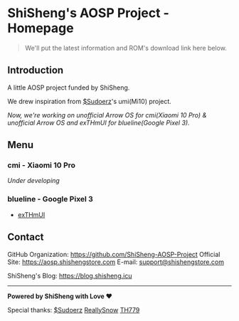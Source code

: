 # ShiSheng's AOSP Project - Homepage

> We'll put the latest information and ROM's download link here below.

## Introduction

A little AOSP project funded by ShiSheng.

We drew inspiration from [$Sudoerz](https://github.com/UP5468-GE-ES44AC)'s umi(Mi10) project.

_Now, we're working on unofficial Arrow OS for cmi(Xiaomi 10 Pro) & unofficial Arrow OS and exTHmUI for blueline(Google Pixel 3)._

## Menu

### cmi - Xiaomi 10 Pro

_Under developing_

### blueline - Google Pixel 3

- [exTHmUI](/exTHmUI/blueline.html)

## Contact

GitHub Organization: <https://github.com/ShiSheng-AOSP-Project>
Official Site: <https://aosp.shishengstore.com>
E-mail: <support@shishengstore.com>

ShiSheng's Blog: <https://blog.shisheng.icu>

---

**Powered by ShiSheng with Love ❤**

Special thanks: [$Sudoerz](https://github.com/UP5468-GE-ES44AC) [ReallySnow](https://github.com/ReallySnow) [TH779](https://github.com/hh2333)
